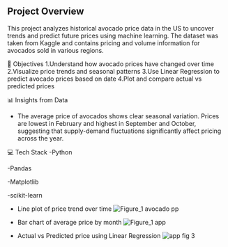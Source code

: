 ## Project Overview
This project analyzes historical avocado price data in the US to uncover trends and predict future prices using machine learning. The dataset was taken from Kaggle and contains pricing and volume information for avocados sold in various regions.

🧠 Objectives
1.Understand how avocado prices have changed over time
2.Visualize price trends and seasonal patterns
3.Use Linear Regression to predict avocado prices based on date
4.Plot and compare actual vs predicted prices

📊 Insights from Data
- The average price of avocados shows clear seasonal variation. Prices are lowest in February and highest in September and October, suggesting that supply-demand fluctuations significantly affect pricing across the year.

💻 Tech Stack
-Python

-Pandas

-Matplotlib

-scikit-learn

- Line plot of price trend over time
![Figure_1 avocado pp](https://github.com/user-attachments/assets/fe36d692-6e58-48f5-aa9e-4034e56049d6)


- Bar chart of average price by month
![Figure_1 app](https://github.com/user-attachments/assets/5442b7cf-62c9-4ed5-a135-726fa1e6f57c)


- Actual vs Predicted price using Linear Regression
  ![app fig 3](https://github.com/user-attachments/assets/c5162d68-b0bf-4540-b52b-68f95f597c10)
